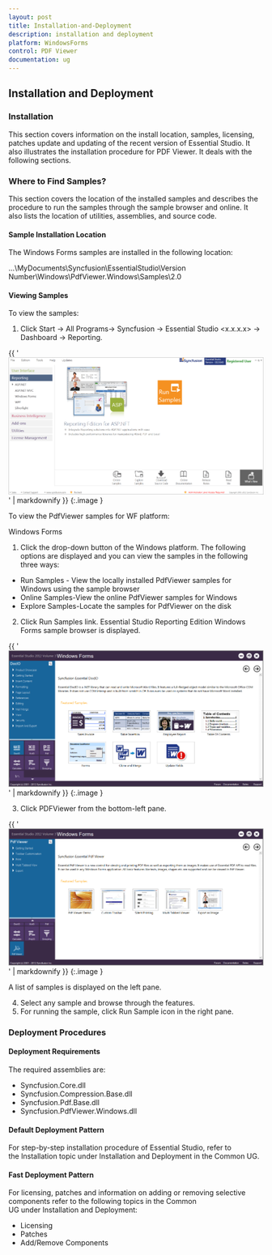 ```yaml
---
layout: post
title: Installation-and-Deployment
description: installation and deployment
platform: WindowsForms
control: PDF Viewer
documentation: ug
---
```


## Installation and Deployment

### Installation

This section covers information on the install location, samples, licensing, patches update and updating of the recent version of Essential Studio. It also illustrates the installation procedure for PDF Viewer. It deals with the following sections.

### Where to Find Samples?

This section covers the location of the installed samples and describes the procedure to run the samples through the sample browser and online. It also lists the location of utilities, assemblies, and source code.

#### Sample Installation Location

The Windows Forms samples are installed in the following location:



...\MyDocuments\Syncfusion\EssentialStudio\Version Number\Windows\PdfViewer.Windows\Samples\2.0



#### Viewing Samples

To view the samples:



1. Click Start -> All Programs-> Syncfusion -> Essential Studio <x.x.x.x> -> Dashboard -> Reporting. 



{{ '![](Installation-and-Deployment_images/Installation-and-Deployment_img1.png)' | markdownify }}
{:.image }




To view the PdfViewer samples for WF platform:



Windows Forms



1. Click the drop-down button of the Windows platform. The following options are displayed and you can view the samples in the following three ways:



* Run Samples - View the locally installed PdfViewer samples for Windows using the sample browser
* Online Samples-View the online PdfViewer samples for Windows
* Explore Samples-Locate the samples for PdfViewer on the disk



2. Click Run Samples link. Essential Studio Reporting Edition Windows Forms sample browser is displayed.



{{ '![](Installation-and-Deployment_images/Installation-and-Deployment_img2.png)' | markdownify }}
{:.image }




3. Click PDFViewer from the bottom-left pane.



{{ '![](Installation-and-Deployment_images/Installation-and-Deployment_img3.png)' | markdownify }}
{:.image }




A list of samples is displayed on the left pane. 

4. Select any sample and browse through the features.
5. For running the sample, click Run Sample icon in the right pane.
### Deployment Procedures 

#### Deployment Requirements


The required assemblies are:

* Syncfusion.Core.dll
* Syncfusion.Compression.Base.dll
* Syncfusion.Pdf.Base.dll
* Syncfusion.PdfViewer.Windows.dll
#### Default Deployment Pattern


For step-by-step installation procedure of Essential Studio, refer to the Installation topic under Installation and Deployment in the Common UG.

#### Fast Deployment Pattern 

For licensing, patches and information on adding or removing selective components refer to the following topics in the Common UG under Installation and Deployment:

* Licensing
* Patches
* Add/Remove Components
